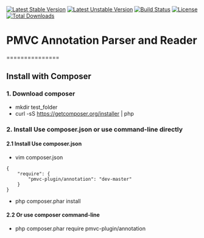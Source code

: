 [![Latest Stable Version](https://poser.pugx.org/pmvc-plugin/annotation/v/stable)](https://packagist.org/packages/pmvc-plugin/annotation) 
[![Latest Unstable Version](https://poser.pugx.org/pmvc-plugin/annotation/v/unstable)](https://packagist.org/packages/pmvc-plugin/annotation) 
[![Build Status](https://travis-ci.org/pmvc-plugin/annotation.svg?branch=master)](https://travis-ci.org/pmvc-plugin/annotation)
[![License](https://poser.pugx.org/pmvc-plugin/annotation/license)](https://packagist.org/packages/pmvc-plugin/annotation)
[![Total Downloads](https://poser.pugx.org/pmvc-plugin/annotation/downloads)](https://packagist.org/packages/pmvc-plugin/annotation) 

# PMVC Annotation Parser and Reader
===============

## Install with Composer
### 1. Download composer
   * mkdir test_folder
   * curl -sS https://getcomposer.org/installer | php

### 2. Install Use composer.json or use command-line directly
#### 2.1 Install Use composer.json
   * vim composer.json
```
{
    "require": {
        "pmvc-plugin/annotation": "dev-master"
    }
}
```
   * php composer.phar install

#### 2.2 Or use composer command-line
   * php composer.phar require pmvc-plugin/annotation

